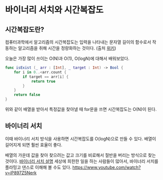 # 바이너리 서치와 시간복잡도


## 시간복잡도란?

컴퓨터과학에서 알고리즘의 시간복잡도는 입력을 나타내는 문자열 길이의 함수로서 작동하는 알고리즘을 취해 시간을 정량화하는 것이다. (출처 [위키](https://ko.wikipedia.org/wiki/%EC%8B%9C%EA%B0%84_%EB%B3%B5%EC%9E%A1%EB%8F%84))


오늘은 가장 많이 쓰이는 O(N)과 O(1), O(logN)에 대해서 배워보았다.

```swift
func isExist (_ arr : [Int], _ target : Int) -> Bool {
    for i in 0..<arr.count {
        if target == arr[i] {
            return true
        }
    }
    return false
}
```

위와 같이 배열을 받아서 특정값을 찾아낼 때 for문을 쓰면 시간복잡도는 O(N)이 된다.


## 바이너리 서치

이때 바이너리 서치 방식을 사용하면 시간복잡도를 O(logN)으로 만들 수 있다. 배열이 길어지게 되면 훨씬 효율이 좋다.


배열의 가운데 값을 찾아 찾으려는 값고 크기를 비료해서 절반을 버리는 방식으로 찾는 것이다.
[바이너리 서치 설명](https://en.wikipedia.org/wiki/Binary_search_algorithm)
세상에 희한한 일을 하는 사람들이 많아서, 바이너리 서치를 플라밍고 댄스로 이해해 볼 수도 있다. https://www.youtube.com/watch?v=iP897Z5Nerk
